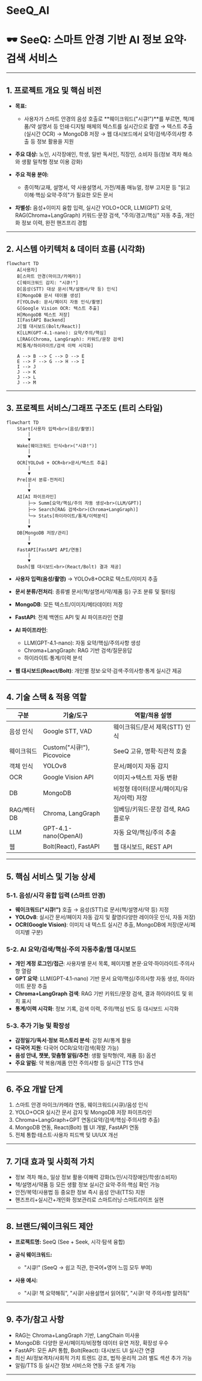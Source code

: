 # SeeQ_AI

# 🕶️ SeeQ: 스마트 안경 기반 AI 정보 요약·검색 서비스 

---

## 1. 프로젝트 개요 및 핵심 비전

* **목표:**

  * 사용자가 스마트 안경의 음성 호출로 \*\*웨이크워드("시큐!")\*\*를 부르면, 책/제품/약 설명서 등 인쇄·디지털 매체의 텍스트를 실시간으로 촬영 → 텍스트 추출(실시간 OCR) → MongoDB 저장 → 웹 대시보드에서 요약/검색/주의사항 추출 등 정보 활용을 지원
* **주요 대상:** 노인, 시각장애인, 학생, 일반 독서인, 직장인, 소비자 등(정보 격차 해소와 생활 밀착형 정보 이용 강화)
* **주요 적용 분야:**

  * 종이책/교재, 설명서, 약 사용설명서, 가전/제품 매뉴얼, 정부 고지문 등 "읽고 이해·핵심·요약·주의"가 필요한 모든 문서
* **차별성:** 음성+이미지 융합 입력, 실시간 YOLO+OCR, LLM(GPT) 요약, RAG(Chroma+LangGraph) 키워드·문장 검색, "주의/경고/핵심" 자동 추출, 개인화 정보 이력, 완전 핸즈프리 경험

---

## 2. 시스템 아키텍처 & 데이터 흐름 (시각화)

```mermaid
flowchart TD
    A[사용자]
    B[스마트 안경(마이크/카메라)]
    C[웨이크워드 감지: "시큐!"]
    D[음성(STT) 대상 문서(책/설명서/약 등) 인식]
    E[MongoDB 문서 테이블 생성]
    F[YOLOv8: 문서/페이지 자동 인식/촬영]
    G[Google Vision OCR: 텍스트 추출]
    H[MongoDB 텍스트 저장]
    I[FastAPI Backend]
    J[웹 대시보드(Bolt/React)]
    K[LLM(GPT-4.1-nano): 요약/주의/핵심]
    L[RAG(Chroma, LangGraph): 키워드/문장 검색]
    M[통계/하이라이트/검색 이력 시각화]

    A --> B --> C --> D --> E
    E --> F --> G --> H --> I
    I --> J
    J --> K
    J --> L
    J --> M
```

---

## 3. 프로젝트 서비스/그래프 구조도 (트리 스타일)

```mermaid
flowchart TD
    Start[사용자 입력<br>(음성/촬영)]
        |
        ▼
    Wake[웨이크워드 인식<br>("시큐!")]
        |
        ▼
    OCR[YOLOv8 + OCR<br>문서/텍스트 추출]
        |
        ▼
    Pre[문서 분류·전처리]
        |
        ▼
    AI[AI 파이프라인]
        ├─> Summ[요약/핵심/주의 자동 생성<br>(LLM/GPT)]
        ├─> Search[RAG 검색<br>(Chroma+LangGraph)]
        └─> Stats[하이라이트/통계/이력분석]
        |
        ▼
    DB[MongoDB 저장/관리]
        |
        ▼
    FastAPI[FastAPI API/연동]
        |
        ▼
    Dash[웹 대시보드<br>(React/Bolt) 결과 제공]
```

* **사용자 입력(음성/촬영)** → YOLOv8+OCR로 텍스트/이미지 추출
* **문서 분류/전처리**: 종류별 문서(책/설명서/약/제품 등) 구조 분류 및 필터링
* **MongoDB**: 모든 텍스트/이미지/메타데이터 저장
* **FastAPI**: 전체 백엔드 API 및 AI 파이프라인 연결
* **AI 파이프라인**:

  * LLM(GPT-4.1-nano): 자동 요약/핵심/주의사항 생성
  * Chroma+LangGraph: RAG 기반 검색/질문응답
  * 하이라이트·통계/이력 분석
* **웹 대시보드(React/Bolt)**: 개인별 정보·요약·검색·주의사항·통계 실시간 제공

---

## 4. 기술 스택 & 적용 역할

| 구분       | 기술/도구                    | 역할/적용 설명                 |
| -------- | ------------------------ | ------------------------ |
| 음성 인식    | Google STT, VAD          | 웨이크워드/문서 제목(STT) 인식      |
| 웨이크워드    | Custom("시큐!"), Picovoice | SeeQ 고유, 명확·직관적 호출       |
| 객체 인식    | YOLOv8                   | 문서/페이지 자동 감지             |
| OCR      | Google Vision API        | 이미지→텍스트 자동 변환            |
| DB       | MongoDB                  | 비정형 데이터(문서/페이지/유저/이력) 저장 |
| RAG/벡터DB | Chroma, LangGraph        | 임베딩/키워드·문장 검색, RAG 플로우   |
| LLM      | GPT-4.1-nano(OpenAI)     | 자동 요약/핵심/주의 추출           |
| 웹        | Bolt(React), FastAPI     | 웹 대시보드, REST API         |

---

## 5. 핵심 서비스 및 기능 상세

### 5-1. 음성/시각 융합 입력 (스마트 안경)

* **웨이크워드("시큐!")** 호출 → 음성(STT)로 문서(책/설명서/약 등) 지정
* **YOLOv8**: 실시간 문서/페이지 자동 감지 및 촬영(다양한 레이아웃 인식, 자동 저장)
* **OCR(Google Vision)**: 이미지 내 텍스트 실시간 추출, MongoDB에 저장(문서/페이지별 구분)

### 5-2. AI 요약/검색/핵심·주의 자동추출/웹 대시보드

* **개인 계정 로그인/접근**: 사용자별 문서 목록, 페이지별 본문·요약·하이라이트·주의사항 열람
* **GPT 요약**: LLM(GPT-4.1-nano) 기반 문서 요약/핵심/주의사항 자동 생성, 하이라이트 문장 추출
* **Chroma+LangGraph 검색**: RAG 기반 키워드/문장 검색, 결과 하이라이트 및 위치 표시
* **통계/이력 시각화**: 정보 기록, 검색 이력, 주의/핵심 빈도 등 대시보드 시각화

### 5-3. 추가 기능 및 확장성

* **감정일기/독서·정보 히스토리 분석**: 감정 AI/통계 활용
* **다국어 지원**: 다국어 OCR/요약/검색(확장 가능)
* **음성 안내, 챗봇, 맞춤형 알림/추천**: 생활 밀착형(약, 제품 등) 옵션
* **주요 알림**: 약 복용/제품 안전 주의사항 등 실시간 TTS 안내

---

## 6. 주요 개발 단계

1. 스마트 안경 마이크/카메라 연동, 웨이크워드(시큐)/음성 인식
2. YOLO+OCR 실시간 문서 감지 및 MongoDB 저장 파이프라인
3. Chroma+LangGraph+GPT 연동(요약/검색/핵심·주의사항 추출)
4. MongoDB 연동, React(Bolt) 웹 UI 개발, FastAPI 연동
5. 전체 통합·테스트·사용자 피드백 및 UI/UX 개선

---

## 7. 기대 효과 및 사회적 가치

* 정보 격차 해소, 일상 정보 활용·이해력 강화(노인/시각장애인/학생/소비자)
* 책/설명서/약품 등 모든 생활 정보 실시간 요약·주의·핵심 확인 가능
* 안전/복약/사용법 등 중요한 정보 즉시 음성 안내(TTS) 지원
* 핸즈프리+실시간+개인화 정보관리로 스마트러닝·스마트라이프 실현

---

## 8. 브랜드/웨이크워드 제안

* **프로젝트명:** SeeQ (See + Seek, 시각·탐색 융합)
* **공식 웨이크워드:**

  * "시큐!" (SeeQ → 쉽고 직관, 한국어+영어 느낌 모두 부여)
* **사용 예시:**

  * "시큐! 책 요약해줘", "시큐! 사용설명서 읽어줘", "시큐! 약 주의사항 알려줘"

---

## 9. 추가/참고 사항

* RAG는 Chroma+LangGraph 기반, LangChain 미사용
* MongoDB: 다양한 문서/페이지/비정형 데이터 유연 저장, 확장성 우수
* FastAPI: 모든 API 통합, Bolt(React): 대시보드 UI 실시간 연결
* 최신 AI/정보격차/사회적 가치 트렌드 강조, 법적·윤리적 고려 별도 섹션 추가 가능
* 알림/TTS 등 실시간 정보 서비스와 연동 구조 설계 가능

---
